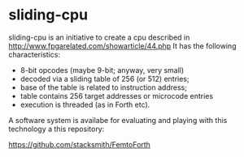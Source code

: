 sliding-cpu
===========

sliding-cpu is an initiative to create a cpu described in http://www.fpgarelated.com/showarticle/44.php
It has the following characteristics:

- 8-bit opcodes (maybe 9-bit; anyway, very small)
- decoded via a sliding table of 256 (or 512) entries;
- base of the table is related to instruction address;
- table contains 256 target addresses or microcode entries
- execution is threaded (as in Forth etc).

A software system is availabe for evaluating and playing with this technology a this repository:

https://github.com/stacksmith/FemtoForth


